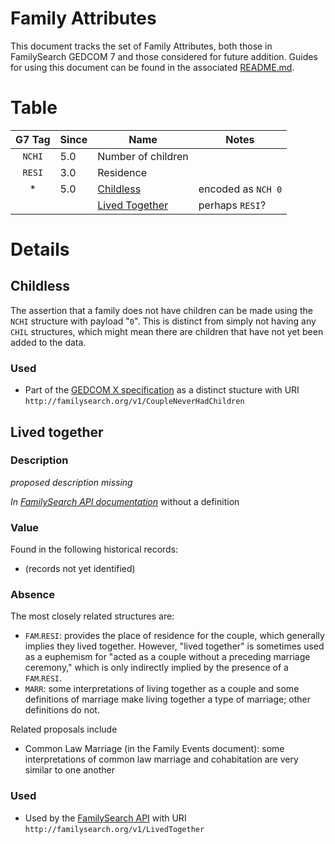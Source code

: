 # Family Attributes

This document tracks the set of Family Attributes, both those in FamilySearch GEDCOM 7 and those considered for future addition.
Guides for using this document can be found in the associated [README.md](README.md).

# Table

| G7 Tag | Since | Name | Notes |
|:------:|-------|------|-------|
| `NCHI` | 5.0 | Number of children | |
| `RESI` | 3.0 | Residence | |
| \*     | 5.0 | [Childless](#childless) | encoded as `NCH 0` |
| | | [Lived Together](#lived-together) | perhaps `RESI`? |

# Details

## Childless

The assertion that a family does not have children can be made using the `NCHI` structure with payload "`0`".
This is distinct from simply not having any `CHIL` structures,
which might mean there are children that have not yet been added to the data.

### Used

- Part of the [GEDCOM X specification](https://github.com/FamilySearch/gedcomx/blob/master/specifications/fact-types-specification.md) as a distinct stucture with URI `http://familysearch.org/v1/CoupleNeverHadChildren`

## Lived together

### Description

*proposed description missing*

*In [FamilySearch API documentation](https://www.familysearch.org/developers/docs/guides/facts)* without a definition

### Value

Found in the following historical records:

- (records not yet identified)

### Absence

The most closely related structures are:

- `FAM`.`RESI`: provides the place of residence for the couple, which generally implies they lived together. However, "lived together" is sometimes used as a euphemism for "acted as a couple without a preceding marriage ceremony," which is only indirectly implied by the presence of a `FAM`.`RESI`.
- `MARR`: some interpretations of living together as a couple and some definitions of marriage make living together a type of marriage; other definitions do not.

Related proposals include

- Common Law Marriage (in the Family Events document): some interpretations of common law marriage and cohabitation are very similar to one another


### Used

- Used by the [FamilySearch API](https://www.familysearch.org/developers/docs/guides/facts) with URI `http://familysearch.org/v1/LivedTogether`
